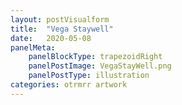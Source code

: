 ```yaml
---
layout: postVisualform
title:  "Vega Staywell"
date:   2020-05-08
panelMeta:
    panelBlockType: trapezoidRight
    panelPostImage: VegaStayWell.png
    panelPostType: illustration
categories: otrmrr artwork
---
```




